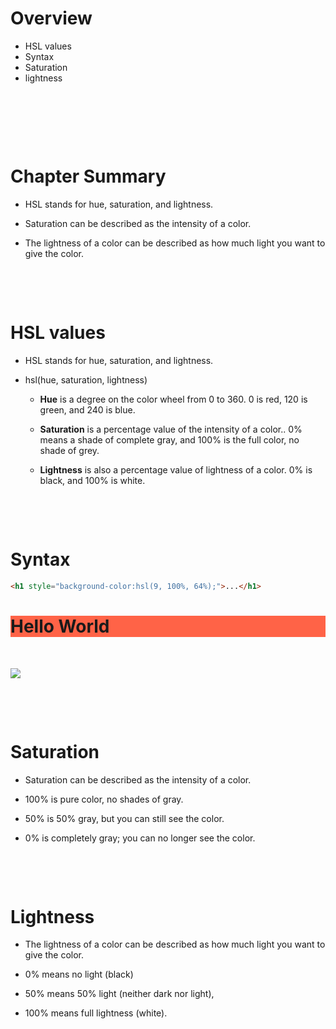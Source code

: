 # Overview

- HSL values
- Syntax
- Saturation
- lightness

&nbsp;

&nbsp;

&nbsp;

# Chapter Summary

- HSL stands for hue, saturation, and lightness.

- Saturation can be described as the intensity of a color.

- The lightness of a color can be described as how much light you want to give the color.

&nbsp;

&nbsp;

# HSL values

- HSL stands for hue, saturation, and lightness.

- hsl(hue, saturation, lightness)

  - **Hue** is a degree on the color wheel from 0 to 360. 0 is red, 120 is green, and 240 is blue.

  - **Saturation** is a percentage value of the intensity of a color.. 0% means a shade of complete gray, and 100% is the full color, no shade of grey.

  - **Lightness** is also a percentage value of lightness of a color. 0% is black, and 100% is white.

&nbsp;

&nbsp;

# Syntax

```html
<h1 style="background-color:hsl(9, 100%, 64%);">...</h1>
```

<h1 style="background-color:hsl(9, 100%, 64%);">Hello World</h1>

&nbsp;

<img src="../assets/hsl.png">

&nbsp;

&nbsp;

# Saturation

- Saturation can be described as the intensity of a color.

- 100% is pure color, no shades of gray.
- 50% is 50% gray, but you can still see the color.
- 0% is completely gray; you can no longer see the color.

&nbsp;

&nbsp;

# Lightness

- The lightness of a color can be described as how much light you want to give the color.

- 0% means no light (black)
- 50% means 50% light (neither dark nor light),
- 100% means full lightness (white).

&nbsp;
